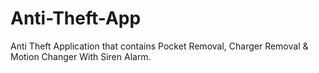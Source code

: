 # Anti-Theft-App
Anti Theft Application that contains Pocket Removal, Charger Removal & Motion Changer With Siren Alarm.
